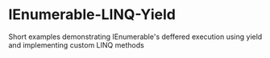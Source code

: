 # IEnumerable-LINQ-Yield
Short examples demonstrating IEnumerable's deffered execution using yield and implementing custom LINQ methods
